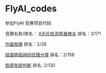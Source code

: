 # FlyAI_codes
参加FlyAI 竞赛项目代码

竞赛名称/排名：
[X光片检测患者肺炎](https://www.flyai.com/d/ChestXray02) 排名：3/171

[你画我猜](https://www.flyai.com/d/SimpleDrawing) 排名：2/26

[结直肠癌组织纹理分类](https://www.flyai.com/d/ColorRectalCancerClassification) 排名：2/158

[脸部年龄判断](https://www.flyai.com/d/FacialAgeTenClass) 排名: 2/130

